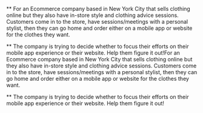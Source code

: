 ** For an Ecommerce company based in New York City that sells clothing online but they also have in-store style and clothing advice sessions. Customers come in to the store, have sessions/meetings with a personal stylist, then they can go home and order either on a mobile app or website for the clothes they want.

** The company is trying to decide whether to focus their efforts on their mobile app experience or their website. Help them figure it out!For an Ecommerce company based in New York City that sells clothing online but they also have in-store style and clothing advice sessions. Customers come in to the store, have sessions/meetings with a personal stylist, then they can go home and order either on a mobile app or website for the clothes they want.

** The company is trying to decide whether to focus their efforts on their mobile app experience or their website. Help them figure it out!
